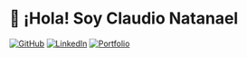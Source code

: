 # 👋 ¡Hola! Soy Claudio Natanael

[![GitHub](https://img.shields.io/badge/GitHub-Perfil-black?logo=github)](https://github.com/Natanael-1a2b)
[![LinkedIn](https://img.shields.io/badge/LinkedIn-Conectar-blue?logo=linkedin)](https://www.linkedin.com/in/claudio-natanael-beltre-rosario-38a580327/)
[![Portfolio](https://img.shields.io/badge/Portfolio-Web-orange)](https://natanael-1a2b.github.io/Mi-Portafolio/)

